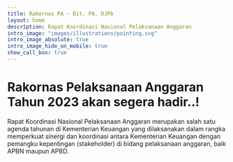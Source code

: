 ```yaml
---
title: Rakornas PA - Dit. PA, DJPb
layout: home
description: Rapat Koordinasi Nasional Pelaksanaan Anggaran
intro_image: "images/illustrations/pointing.svg"
intro_image_absolute: true
intro_image_hide_on_mobile: true
show_call_box: true
---
```


# Rakornas Pelaksanaan Anggaran Tahun 2023 akan segera hadir..!

Rapat Koordinasi Nasional Pelaksanaan Anggaran merupakan salah satu agenda tahunan di Kementerian Keuangan yang dilaksanakan dalam rangka memperkuat sinergi dan koordinasi antara Kementerian Keuangan dengan pemangku kepentingan (stakeholder) di bidang pelaksanaan anggaran, baik APBN maupun APBD.
